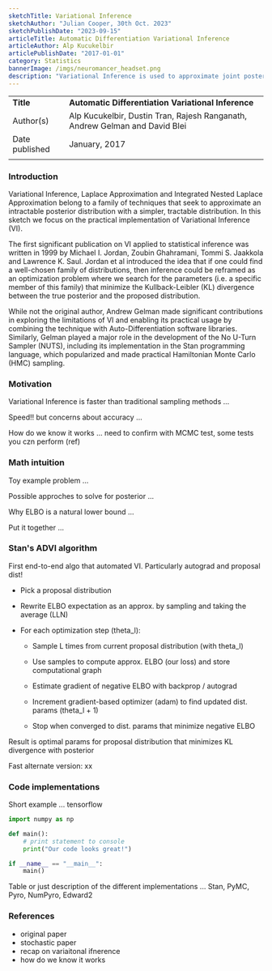 ```yaml
---
sketchTitle: Variational Inference
sketchAuthor: "Julian Cooper, 30th Oct. 2023"
sketchPublishDate: "2023-09-15"
articleTitle: Automatic Differentiation Variational Inference
articleAuthor: Alp Kucukelbir
articlePublishDate: "2017-01-01"
category: Statistics
bannerImage: /imgs/neuromancer_headset.png
description: "Variational Inference is used to approximate joint posterior distributions. This sketch summarizes the method, its pros and cons, and existing implementations."
---
```


|     |     |
| --- | --- |  
| **Title** | **Automatic Differentiation Variational Inference** |  
| Author(s) | Alp Kucukelbir, Dustin Tran, Rajesh Ranganath, Andrew Gelman and David Blei |  
| Date published | January, 2017 |  
|     |     |   


### Introduction

Variational Inference, Laplace Approximation and Integrated Nested Laplace Approximation belong to a family of techniques that seek to approximate an intractable posterior distribution with a simpler, tractable distribution. In this sketch we focus on the practical implementation of Variational Inference (VI). 

The first significant publication on VI applied to statistical inference was written in 1999 by Michael I. Jordan, Zoubin Ghahramani, Tommi S. Jaakkola and Lawrence K. Saul. Jordan et al introduced the idea that if one could find a well-chosen family of distributions, then inference could be reframed as an optimization problem where we search for the parameters (i.e. a specific member of this family) that minimize the Kullback-Leibler (KL) divergence between the true posterior and the proposed distribution.

While not the original author, Andrew Gelman made significant contributions in exploring the limitations of VI and enabling its practical usage by combining the technique with Auto-Differentiation software libraries. Similarly, Gelman played a major role in the development of the No U-Turn Sampler (NUTS), including its implementation in the Stan programming language, which popularized and made practical Hamiltonian Monte Carlo (HMC) sampling.
   

### Motivation

Variational Inference is faster than traditional sampling methods ...


Speed!! but concerns about accuracy ... 

How do we know it works ... need to confirm with MCMC test, some tests you czn perform (ref)


### Math intuition

Toy example problem ...

Possible approches to solve for posterior ...

Why ELBO is a natural lower bound ...

Put it together ...


### Stan's ADVI algorithm

First end-to-end algo that automated VI. 
Particularly autograd and proposal dist!

- Pick a proposal distribution

- Rewrite ELBO expectation as an approx. by sampling and taking the average (LLN)

- For each optimization step (theta_l):

  - Sample L times from current proposal distribution (with theta_l)

  - Use samples to compute approx. ELBO (our loss) and store computational graph

  - Estimate gradient of negative ELBO with backprop / autograd

  - Increment gradient-based optimizer (adam) to find updated dist. params (theta_l + 1)

  - Stop when converged to dist. params that minimize negative ELBO


Result is optimal params for proposal distribution that minimizes KL divergence with posterior

Fast alternate version: xx


### Code implementations

Short example ... tensorflow

```python
import numpy as np

def main():
    # print statement to console
    print("Our code looks great!")

if __name__ == "__main__":
    main()
```

Table or just description of the different implementations ...
Stan, PyMC, Pyro, NumPyro, Edward2


### References
- original paper 
- stochastic paper
- recap on variaitonal ifnerence
- how do we know it works

